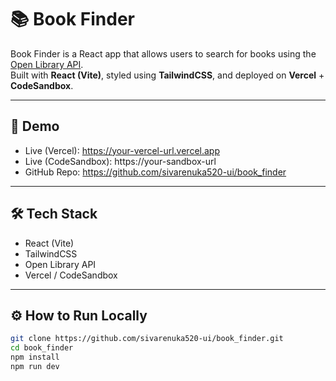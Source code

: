 # 📚 Book Finder

Book Finder is a React app that allows users to search for books using the [Open Library API](https://openlibrary.org/developers/api).  
Built with **React (Vite)**, styled using **TailwindCSS**, and deployed on **Vercel** + **CodeSandbox**.

---

## 🚀 Demo
- Live (Vercel): [https://your-vercel-url.vercel.app ](https://book-finder-h13l.vercel.app/) 
- Live (CodeSandbox): https://your-sandbox-url  
- GitHub Repo: https://github.com/sivarenuka520-ui/book_finder  

---

## 🛠 Tech Stack
- React (Vite)
- TailwindCSS
- Open Library API
- Vercel / CodeSandbox

---

## ⚙️ How to Run Locally
```bash
git clone https://github.com/sivarenuka520-ui/book_finder.git
cd book_finder
npm install
npm run dev

